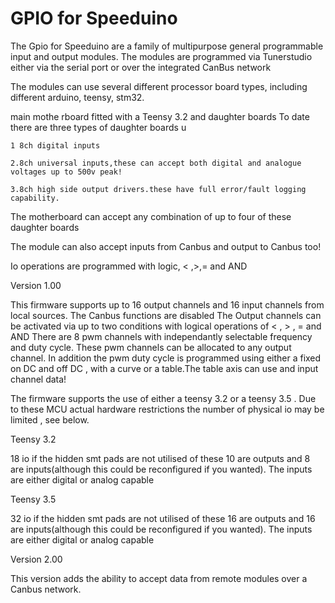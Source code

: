 # GPIO for Speeduino

The Gpio for Speeduino are a family of multipurpose general programmable input and output modules.
The modules are programmed via Tunerstudio either via the serial port or over the integrated CanBus network

The modules can use several different processor board types, including different arduino, teensy,  stm32.

main mothe rboard fitted with a Teensy 3.2 and daughter boards
To date there are three types of daughter boards u

	1 8ch digital inputs 

	2.8ch universal inputs,these can accept both digital and analogue voltages up to 500v peak!

	3.8ch high side output drivers.these have full error/fault logging capability.

The motherboard can accept any combination of up to four of these daughter boards

The module can also accept inputs from Canbus and output to Canbus too!

Io operations are programmed with logic, < ,>,= and AND



Version 1.00

This firmware supports up to 16 output channels and 16 input channels from local sources. The Canbus functions are disabled
The Output channels can be activated via up to two conditions with logical operations of < , > , = and AND
There are 8 pwm channels with independantly selectable frequency and  duty cycle. These pwm channels can be allocated to any output channel. 
In addition the pwm duty cycle is programmed using either a fixed on DC and off DC , with a curve or a table.The table axis can use and input channel data!

The firmware supports the use of either a teensy 3.2 or a teensy 3.5 .
Due to these MCU actual hardware restrictions the number of physical io may be limited , see below.

Teensy 3.2

18 io if the hidden smt pads are not utilised of these 10 are outputs and 8 are inputs(although this could be reconfigured if you wanted). 
The inputs are either digital or analog capable 

Teensy 3.5

32 io if the hidden smt pads are not utilised of these 16 are outputs and 16 are inputs(although this could be reconfigured if you wanted). 
The inputs are either digital or analog capable 



Version 2.00

This version adds the ability to accept data from remote modules over a Canbus network.

